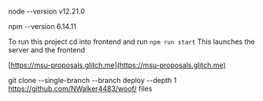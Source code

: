 

node --version
v12.21.0

npm --version
6.14.11

To run this project cd into frontend and run `npm run start`
This launches the server and the frontend 

[https://msu-proposals.glitch.me](https://msu-proposals.glitch.me)

git clone --single-branch --branch deploy --depth 1 https://github.com/NWalker4483/woof/ files